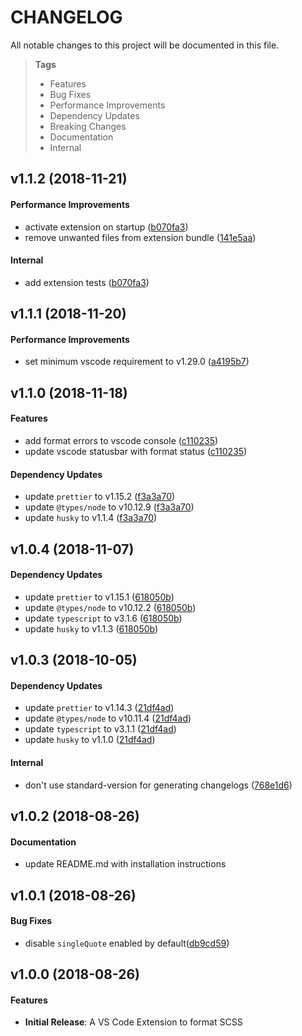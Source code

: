 # CHANGELOG

All notable changes to this project will be documented in this file.

> **Tags**
> - Features
> - Bug Fixes
> - Performance Improvements
> - Dependency Updates
> - Breaking Changes
> - Documentation
> - Internal

## v1.1.2 (2018-11-21)

#### Performance Improvements

* activate extension on startup ([b070fa3](https://github.com/sibiraj-s/vscode-scss-formatter/commit/b070fa3))
* remove unwanted files from extension bundle ([141e5aa](https://github.com/sibiraj-s/vscode-scss-formatter/commit/141e5aa))

#### Internal

* add extension tests ([b070fa3](https://github.com/sibiraj-s/vscode-scss-formatter/commit/b070fa3))

## v1.1.1 (2018-11-20)

#### Performance Improvements

* set minimum vscode requirement to v1.29.0 ([a4195b7](https://github.com/sibiraj-s/vscode-scss-formatter/commit/a4195b7))

## v1.1.0 (2018-11-18)

#### Features

* add format errors to vscode console ([c110235](https://github.com/sibiraj-s/vscode-scss-formatter/commit/c110235))
* update vscode statusbar with format status ([c110235](https://github.com/sibiraj-s/vscode-scss-formatter/commit/c110235))

#### Dependency Updates

* update `prettier` to v1.15.2 ([f3a3a70](https://github.com/sibiraj-s/vscode-scss-formatter/commit/f3a3a70))
* update `@types/node` to v10.12.9 ([f3a3a70](https://github.com/sibiraj-s/vscode-scss-formatter/commit/f3a3a70))
* update `husky` to v1.1.4 ([f3a3a70](https://github.com/sibiraj-s/vscode-scss-formatter/commit/f3a3a70))

## v1.0.4 (2018-11-07)

#### Dependency Updates

* update `prettier` to v1.15.1 ([618050b](https://github.com/sibiraj-s/vscode-scss-formatter/commit/618050b))
* update `@types/node` to v10.12.2 ([618050b](https://github.com/sibiraj-s/vscode-scss-formatter/commit/618050b))
* update `typescript` to v3.1.6 ([618050b](https://github.com/sibiraj-s/vscode-scss-formatter/commit/618050b))
* update `husky` to v1.1.3 ([618050b](https://github.com/sibiraj-s/vscode-scss-formatter/commit/618050b))

## v1.0.3 (2018-10-05)

#### Dependency Updates

* update `prettier` to v1.14.3 ([21df4ad](https://github.com/sibiraj-s/vscode-scss-formatter/commit/21df4ad))
* update `@types/node` to v10.11.4 ([21df4ad](https://github.com/sibiraj-s/vscode-scss-formatter/commit/21df4ad))
* update `typescript` to v3.1.1 ([21df4ad](https://github.com/sibiraj-s/vscode-scss-formatter/commit/21df4ad))
* update `husky` to v1.1.0 ([21df4ad](https://github.com/sibiraj-s/vscode-scss-formatter/commit/21df4ad))

#### Internal

* don't use standard-version for generating changelogs ([768e1d6](https://github.com/sibiraj-s/vscode-scss-formatter/commit/768e1d6))

## v1.0.2 (2018-08-26)

#### Documentation

* update README.md with installation instructions

## v1.0.1 (2018-08-26)

#### Bug Fixes

* disable `singleQuote` enabled by default([db9cd59](https://github.com/sibiraj-s/vscode-scss-formatter/commit/db9cd59))

## v1.0.0 (2018-08-26)

#### Features

* **Initial Release**: A VS Code Extension to format SCSS

